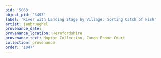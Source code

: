 ```yaml
---
pid: '5863'
object_pid: '3495'
label: 'River with Landing Stage by Village: Sorting Catch of Fish'
artist: janbrueghel
provenance_date:
provenance_location: Herefordshire
provenance_text: Hopton Collection, Canon Frome Court
collection: provenance
order: '1047'
---
```

